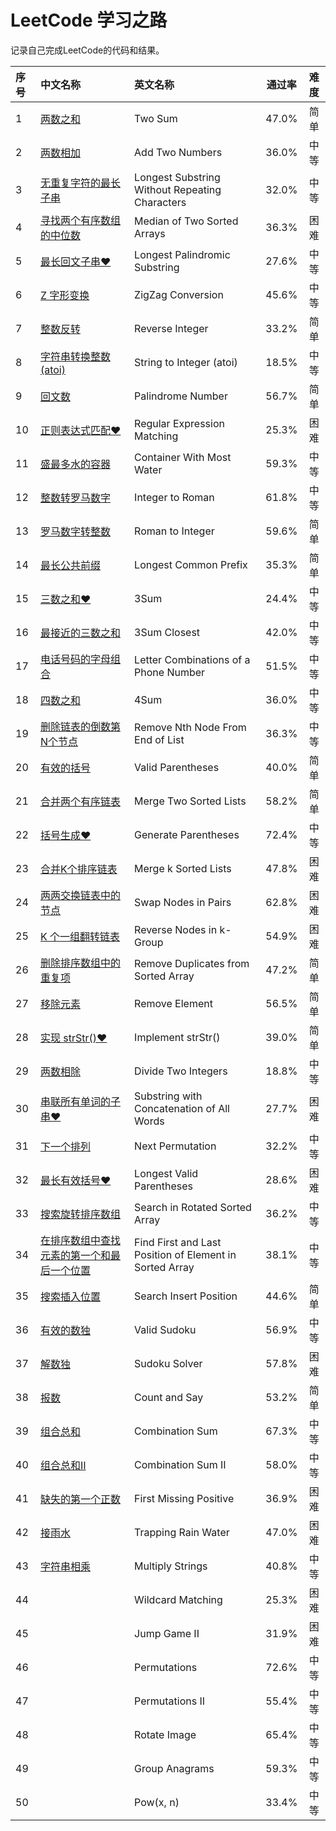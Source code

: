 # LeetCode 学习之路 #
记录自己完成LeetCode的代码和结果。  

序号 |    中文名称    |    英文名称    |    通过率    |    难度   
:--- |    :------    |    :-------   |    :-----:   |    :----:   
1    | [两数之和](./1.两数之和.md) | Two Sum | 47.0% | 简单  
2    | [两数相加](./2.两数相加.md) | Add Two Numbers | 36.0% | 中等  
3    | [无重复字符的最长子串](./3.无重复字符的最长子串.md) | Longest Substring Without Repeating Characters | 32.0% | 中等   
4    | [寻找两个有序数组的中位数](./4.寻找两个有序数组的中位数.md) | Median of Two Sorted Arrays | 36.3% | 困难  
5    | [最长回文子串❤](./5.最长回文子串.md) | Longest Palindromic Substring | 27.6% | 中等  
6    | [Z 字形变换](./6.Z字形变换.md) | ZigZag Conversion | 45.6% | 中等  
7    | [整数反转](./7.整数反转.md) | Reverse Integer | 33.2% | 简单  
8    | [字符串转换整数 (atoi)](./8.字符串转换整数(atoi).md) | String to Integer (atoi) | 18.5% | 中等  
9    | [回文数](./9.回文数.md) | Palindrome Number | 56.7% | 简单  
10   | [正则表达式匹配❤](./10.正则表达式匹配.md) | Regular Expression Matching | 25.3% | 困难  
11   | [盛最多水的容器](./11.盛最多水的容器.md) | Container With Most Water | 59.3% | 中等  
12   | [整数转罗马数字](./12.整数转罗马数字.md) | Integer to Roman | 61.8% | 中等  
13   | [罗马数字转整数](./13.罗马数字转整数.md) | Roman to Integer | 59.6% | 简单  
14   | [最长公共前缀](./14.最长公共前缀.md) | Longest Common Prefix | 35.3% | 简单  
15   | [三数之和❤](./15.三数之和.md) | 3Sum | 24.4% | 中等  
16   | [最接近的三数之和](./16.最接近的三数之和.md) | 3Sum Closest | 42.0% | 中等  
17   | [电话号码的字母组合](./17.电话号码的字母组合.md) | Letter Combinations of a Phone Number | 51.5% | 中等  
18   | [四数之和](./18.四数之和.md) | 4Sum | 36.0% | 中等  
19   | [删除链表的倒数第N个节点](./19.删除链表的倒数第N个节点.md) | Remove Nth Node From End of List | 36.3% | 中等  
20   | [有效的括号](./20.有效的括号.md) | Valid Parentheses | 40.0% | 简单  
21   | [合并两个有序链表](./21.合并两个有序链表.md) | Merge Two Sorted Lists | 58.2% | 简单  
22   | [括号生成❤](./22.括号生成.md) | Generate Parentheses | 72.4% | 中等  
23   | [合并K个排序链表](./23.合并K个排序链表.md) | Merge k Sorted Lists | 47.8% | 困难  
24   | [两两交换链表中的节点](./24.两两交换链表中的节点.md) | Swap Nodes in Pairs | 62.8% | 困难  
25   | [K 个一组翻转链表](./25.K个一组翻转链表.md) | Reverse Nodes in k-Group | 54.9% | 困难  
26   | [删除排序数组中的重复项](./26.删除排序数组中的重复项.md) | Remove Duplicates from Sorted Array | 47.2% | 简单  
27   | [移除元素](./27.移除元素.md) | Remove Element | 56.5% | 简单  
28   | [实现 strStr()❤](./28.实现strStr().md) | Implement strStr() | 39.0% | 简单  
29   | [两数相除](./29.两数相除.md) | Divide Two Integers | 18.8% | 中等  
30   | [串联所有单词的子串❤](./30.串联所有单词的子串.md) | Substring with Concatenation of All Words | 27.7% | 困难  
31   | [下一个排列](./31.下一个排列.md) | Next Permutation | 32.2% | 中等  
32   | [最长有效括号❤](./32.最长有效括号.md) | Longest Valid Parentheses | 28.6% | 困难  
33   | [搜索旋转排序数组](./33.搜索旋转排序数组.md) | Search in Rotated Sorted Array | 36.2% | 中等  
34   | [在排序数组中查找元素的第一个和最后一个位置](./34.在排序数组中查找元素的第一个和最后一个位置.md) |  Find First and Last Position of Element in Sorted Array | 38.1% | 中等  
35   | [搜索插入位置](./35.搜索插入位置.md) | Search Insert Position | 44.6% | 简单  
36   | [有效的数独](./36.有效的数独.md) | Valid Sudoku | 56.9% | 中等  
37   | [解数独](./37.解数独.md) | Sudoku Solver | 57.8% | 困难  
38   | [报数](./38.报数.md) | Count and Say | 53.2% | 简单  
39   | [组合总和](./39.组合总和.md) | Combination Sum | 67.3% | 中等  
40   | [组合总和Ⅱ](./40.组合总和Ⅱ.md) | Combination Sum II | 58.0% | 中等  
41   | [缺失的第一个正数](./41.缺失的第一个正数.md) | First Missing Positive | 36.9% | 困难  
42   | [接雨水](./42.接雨水.md) | Trapping Rain Water | 47.0% | 困难  
43   | [字符串相乘](./43.字符串相乘.md) | Multiply Strings | 40.8% | 中等  
44   | []() | Wildcard Matching | 25.3% | 困难  
45   | []() | Jump Game II | 31.9% | 困难  
46   | []() | Permutations | 72.6% | 中等  
47   | []() | Permutations II | 55.4% | 中等  
48   | []() | Rotate Image | 65.4% | 中等  
49   | []() | Group Anagrams | 59.3% | 中等  
50   | []() | Pow(x, n) | 33.4% | 中等  